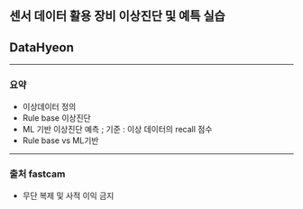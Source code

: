 ## 센서 데이터 활용 장비 이상진단 및 예특 실습

## DataHyeon

---

### 요약
- 이상데이터 정의
- Rule base 이상진단
- ML 기반 이상진단 예측 ; 기준 : 이상 데이터의 recall 점수
- Rule base vs ML기반

---

### 출처 fastcam
- 무단 복제 및 사적 이익 금지
